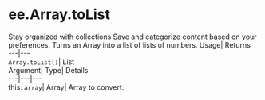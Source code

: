 
#  ee.Array.toList
Stay organized with collections  Save and categorize content based on your preferences. 
Turns an Array into a list of lists of numbers. Usage| Returns  
---|---  
`Array.toList()`| List  
Argument| Type| Details  
---|---|---  
this: `array`| Array| Array to convert.  
